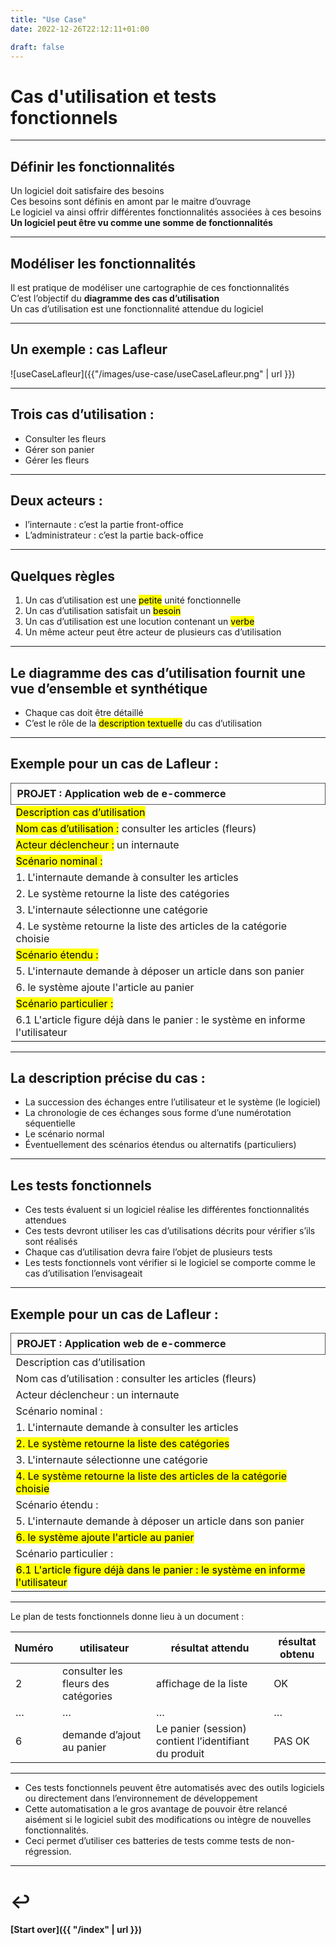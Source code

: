 ```yaml
---
title: "Use Case"
date: 2022-12-26T22:12:11+01:00

draft: false
---
```

<style>
/* Nouveaux styles pour tableaux compacts */
.reveal .compact-table {
  font-size: 0.65em !important;
  line-height: .5;
}
.reveal .compact-table table {
  width: 100%;
  border-collapse: collapse;
  margin: 0.5em 0;
}
.reveal .compact-table td, .compact-table th {
  padding: 0.4em 0.6em !important;
  border: 1px solid #555;
  text-align: left;
  vertical-align: top;
}
.reveal .compact-table mark {
  background-color: #ff6b6b;
  padding: 0.1em 0.3em;
  border-radius: 3px;
  font-weight: bold;
}
/* Style pour tableau de tests encore plus compact */
.reveal .mini-table {
  font-size: 0.55em !important;
  line-height: 1.1;
}
.reveal .mini-table td, .mini-table th {
  padding: 0.3em 0.4em !important;
  font-size: 1em;
}
</style>

# Cas d'utilisation et tests fonctionnels

---

## Définir les fonctionnalités

Un logiciel doit satisfaire des besoins  
Ces besoins sont définis en amont par le maitre d’ouvrage  
Le logiciel va ainsi offrir différentes fonctionnalités associées à ces besoins  
**Un logiciel peut être vu comme une somme de fonctionnalités**

---

## Modéliser les fonctionnalités

Il est pratique de modéliser une cartographie de ces fonctionnalités  
C’est l’objectif du **diagramme des cas d’utilisation**  
Un cas d’utilisation est une fonctionnalité attendue du logiciel

---

## Un exemple : cas Lafleur

![useCaseLafleur]({{"/images/use-case/useCaseLafleur.png" | url }})

---

<section>

## Trois cas d’utilisation :

- Consulter les fleurs
- Gérer son panier
- Gérer les fleurs

---

## Deux acteurs :

- l’internaute : c’est la partie front-office
- L’administrateur : c’est la partie back-office
  </section>

---

## Quelques règles

1. Un cas d’utilisation est une <mark>petite</mark> unité fonctionnelle
2. Un cas d’utilisation satisfait un <mark>besoin</mark>
3. Un cas d’utilisation est une locution contenant un <mark>verbe</mark>
4. Un même acteur peut être acteur de plusieurs cas d’utilisation

---

## Le diagramme des cas d’utilisation fournit une vue d’ensemble et synthétique

- Chaque cas doit être détaillé
- C’est le rôle de la <mark>description textuelle</mark> du cas d’utilisation

---

<div class="reveal compact-table">

## Exemple pour un cas de Lafleur :

| **PROJET :**   Application web de e-commerce                                   | 
|--------------------------------------------------------------------------------|
| <mark>Description cas d’utilisation</mark>                                     |
| <mark>Nom cas d’utilisation :</mark>   consulter les articles (fleurs)         |
| <mark>Acteur déclencheur :</mark>   un internaute                              |
| <mark>Scénario nominal :</mark>                                                |                                                                                                                                                                                          
| 1. L'internaute demande à consulter les articles                               |
| 2. Le système retourne la liste des catégories                                 |                       
| 3. L'internaute sélectionne une catégorie                                      |               
| 4. Le système retourne la liste des articles de la catégorie choisie           |
| <mark>Scénario étendu :</mark>                                                 |
| 5. L'internaute demande à déposer un article dans son panier                   |
| 6. le système ajoute l'article au panier                                       |
| <mark>Scénario particulier :</mark>                                            | 
| 6.1 L'article figure déjà dans le panier : le système en informe l'utilisateur |

</div>

---

## La description précise du cas :

- La succession des échanges entre l’utilisateur et le système (le logiciel)
- La chronologie de ces échanges sous forme d’une numérotation séquentielle
- Le scénario normal
- Éventuellement des scénarios étendus ou alternatifs (particuliers)

---

## Les tests fonctionnels

- Ces tests évaluent si un logiciel réalise les différentes fonctionnalités attendues
- Ces tests devront utiliser les cas d’utilisations décrits pour vérifier s’ils sont réalisés
- Chaque cas d’utilisation devra faire l’objet de plusieurs tests
- Les tests fonctionnels vont vérifier si le logiciel se comporte comme le cas d’utilisation l’envisageait

---


<div class="reveal compact-table">

## Exemple pour un cas de Lafleur :

| **PROJET :**   Application web de e-commerce                                                | 
|---------------------------------------------------------------------------------------------|
| Description cas d’utilisation                                                               |
| Nom cas d’utilisation :   consulter les articles (fleurs)                                   |
| Acteur déclencheur :   un internaute                                                        |
| Scénario nominal :                                                                          |                                                                                                                                                                                          
| 1. L'internaute demande à consulter les articles                                            |
| <mark>2. Le système retourne la liste des catégories</mark>                                 |                       
| 3. L'internaute sélectionne une catégorie                                                   |               
| <mark>4. Le système retourne la liste des articles de la catégorie choisie</mark>           |
| Scénario étendu :                                                                           |
| 5. L'internaute demande à déposer un article dans son panier                                |
| <mark>6. le système ajoute l'article au panier</mark>                                       |
| Scénario particulier :                                                                      | 
| <mark>6.1 L'article figure déjà dans le panier : le système en informe l'utilisateur</mark> |

</div>

---

<div class="mini-table">
 Le plan de tests fonctionnels donne lieu à un document :

| Numéro | utilisateur                          | résultat attendu                                      | résultat obtenu |
|--------|--------------------------------------|-------------------------------------------------------|-----------------|
| 2      | consulter les fleurs des catégories	 | affichage de la liste                                 | 	OK             |
| …      | …                                    | …                                                     | …               |
| 6      | demande d’ajout au panier            | Le panier (session) contient l’identifiant du produit | 	 PAS OK        |

</div>

---

- Ces tests fonctionnels peuvent être automatisés avec des outils logiciels ou directement dans l’environnement de
  développement
- Cette automatisation a le gros avantage de pouvoir être relancé aisément si le logiciel subit des modifications ou
  intègre de nouvelles fonctionnalités.
- Ceci permet d’utiliser ces batteries de tests comme tests de non-régression.

---

# ↩️

#### [Start over]({{ "/index" | url }})                               
                                                                      

